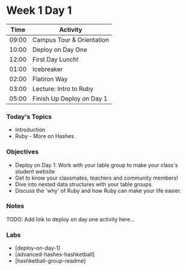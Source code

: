 # Week 1 Day 1

| Time | Activity |
| --- | --- |
09:00 | Campus Tour & Orientation
10:00 | Deploy on Day One
12:00 | First Day Lunch!
01:00 | Icebreaker
02:00 | Flatiron Way
03:00 | Lecture: Intro to Ruby
05:00 | Finish Up Deploy on Day 1

### Today's Topics
+ Introduction
+ Ruby - More on Hashes

### Objectives

- Deploy on Day 1: Work with your table group to make your class's student website
- Get to know your classmates, teachers and community members!
- Dive into nested data structures with your table groups
- Discuss the 'why' of Ruby and how Ruby can make your life easier.

### Notes

TODO: Add link to deploy on day one activity here...

### Labs
- [deploy-on-day-1]
- [advanced-hashes-hashketball]
- [hashketball-group-readme]
